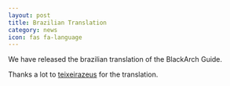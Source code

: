 ```yaml
---
layout: post
title: Brazilian Translation
category: news
icon: fas fa-language
---
```


We have released the brazilian translation of the BlackArch Guide.

Thanks a lot to [teixeirazeus](https://twitter.com/teixeirazeus) for the translation.